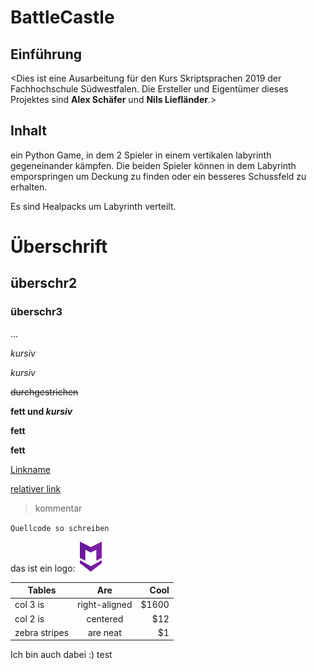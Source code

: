 # BattleCastle
## Einführung
<Dies ist eine Ausarbeitung für den Kurs Skriptsprachen 2019 der Fachhochschule Südwestfalen.
Die Ersteller und Eigentümer dieses Projektes sind **Alex Schäfer** und **Nils Liefländer**.>

## Inhalt
ein Python Game, in dem 2 Spieler in einem vertikalen labyrinth gegeneinander kämpfen.
Die beiden Spieler können in dem Labyrinth emporspringen um Deckung zu finden oder ein besseres Schussfeld zu erhalten.

Es sind Healpacks um Labyrinth verteilt.


# Überschrift

## überschr2
### überschr3
...

*kursiv*

_kursiv_

~~durchgestrichen~~

**fett und _kursiv_**

__fett__

**fett**


[Linkname](http://www.adresse.com)

[relativer link](../blob/master/LICENSE)

>kommentar

`Quellcode so schreiben`

das ist ein logo:![alt logo](https://github.com/adam-p/markdown-here/raw/master/src/common/images/icon48.png "Logo Title Text 1")



| Tables        | Are           | Cool  |
| ------------- |:-------------:| -----:|
| col 3 is      | right-aligned | $1600 |
| col 2 is      | centered      |   $12 |
| zebra stripes | are neat      |    $1 |

Ich bin auch dabei :)
test
